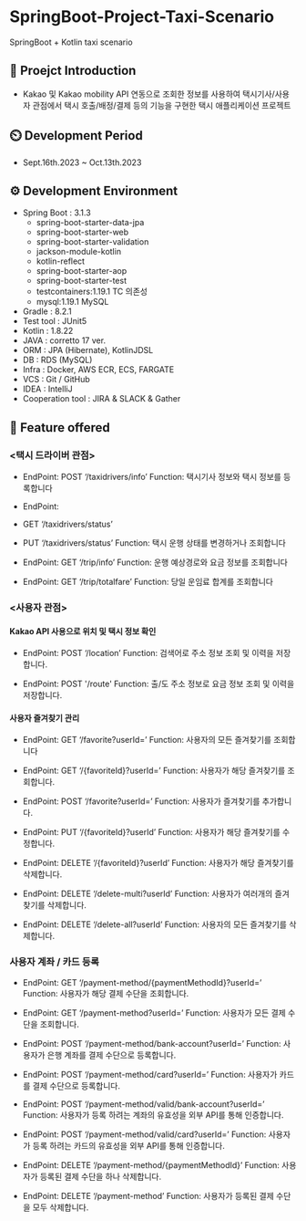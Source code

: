 # SpringBoot-Project-Taxi-Scenario
SpringBoot + Kotlin taxi scenario

## 📂 Proejct Introduction
- Kakao 및 Kakao mobility API 연동으로 조회한 정보를 사용하여
  택시기사/사용자 관점에서 택시 호출/배정/결제 등의 기능을 구현한 택시 애플리케이션 프로젝트

## ⏲️ Development Period
- Sept.16th.2023 ~ Oct.13th.2023

## ⚙️ Development Environment
- Spring Boot : 3.1.3
    - spring-boot-starter-data-jpa
    - spring-boot-starter-web
    - spring-boot-starter-validation
    - jackson-module-kotlin
    - kotlin-reflect
    - spring-boot-starter-aop
    - spring-boot-starter-test
    - testcontainers:1.19.1 TC 의존성
    - mysql:1.19.1 MySQL
- Gradle : 8.2.1
- Test tool : JUnit5
- Kotlin : 1.8.22
- JAVA : corretto 17 ver.
- ORM : JPA (Hibernate), KotlinJDSL
- DB : RDS (MySQL)
- Infra : Docker, AWS ECR, ECS, FARGATE
- VCS : Git / GitHub
- IDEA : IntelliJ
- Cooperation tool : JIRA & SLACK & Gather


## 📌 Feature offered

### <택시 드라이버 관점>
- EndPoint: POST ‘/taxidrivers/info’
Function: 택시기사 정보와 택시 정보를 등록합니다

- EndPoint:
- GET ‘/taxidrivers/status’
- PUT ‘/taxidrivers/status’
Function: 택시 운행 상태를 변경하거나 조회합니다

- EndPoint: GET ‘/trip/info’
Function: 운행 예상경로와 요금 정보를 조회합니다

- EndPoint: GET ‘/trip/totalfare’
Function: 당일 운임료 합계를 조회합니다

### <사용자 관점>
#### Kakao API 사용으로 위치 및 택시 정보 확인
- EndPoint: POST ‘/location’
Function: 검색어로 주소 정보 조회 및 이력을 저장합니다.

- EndPoint: POST '/route'
Function: 출/도 주소 정보로 요금 정보 조회 및 이력을 저장합니다.

#### 사용자 즐겨찾기 관리
- EndPoint: GET ‘/favorite?userId=’
Function: 사용자의 모든 즐겨찾기를 조회합니다

- EndPoint: GET ‘/{favoriteId}?userId=’
Function: 사용자가 해당 즐겨찾기를 조회합니다.

- EndPoint: POST ‘/favorite?userId=’
Function: 사용자가 즐겨찾기를 추가합니다.

- EndPoint: PUT ‘/{favoriteId}?userId’
Function: 사용자가 해당 즐겨찾기를 수정합니다.

- EndPoint: DELETE ‘/{favoriteId}?userId’
Function: 사용자가 해당 즐겨찾기를 삭제합니다.

- EndPoint: DELETE ‘/delete-multi?userId’
Function: 사용자가 여러개의 즐겨찾기를 삭제합니다.

- EndPoint: DELETE ‘/delete-all?userId’
Function: 사용자의 모든 즐겨찾기를 삭제합니다.

### 사용자 계좌 / 카드 등록
- EndPoint: GET ‘/payment-method/{paymentMethodId}?userId=’
Function: 사용자가 해당 결제 수단을 조회합니다.

- EndPoint: GET ‘/payment-method?userId=’
Function: 사용자가 모든 결제 수단을 조회합니다.

- EndPoint: POST ‘/payment-method/bank-account?userId=’
Function: 사용자가 은행 계좌를 결제 수단으로 등록합니다.

- EndPoint: POST ‘/payment-method/card?userId=’
Function: 사용자가 카드를 결제 수단으로 등록합니다.

- EndPoint: POST ‘/payment-method/valid/bank-account?userId=’
Function: 사용자가 등록 하려는 계좌의 유효성을 외부 API를 통해 인증합니다.

- EndPoint: POST ‘/payment-method/valid/card?userId=’
Function: 사용자가 등록 하려는 카드의 유효성을 외부 API를 통해 인증합니다.

- EndPoint: DELETE ‘/payment-method/{paymentMethodId}’
Function: 사용자가 등록된 결제 수단을 하나 삭제합니다.

- EndPoint: DELETE ‘/payment-method’
Function: 사용자가 등록된 결제 수단을 모두 삭제합니다.
